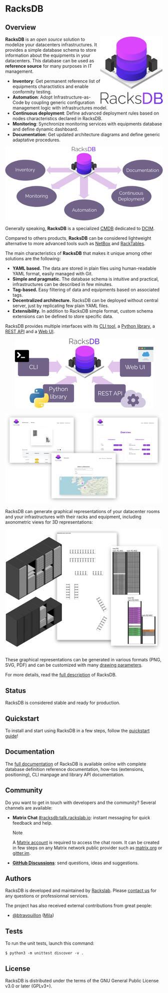 # RacksDB

## Overview

<img
  src="assets/bitmaps/logo_full_white_medium.png"
  alt="RacksDB Overview"
  align="right"
  width="200px">

**RacksDB** is an _open source_ solution to modelize your datacenters
infrastructures. It provides a simple database schema to store information about
the equipments in your datacenters. This database can be used as **reference
source** for many purposes in IT management.

* **Inventory**: Get permanent reference list of equipments charactistics and
  enable conformity testing.
* **Automation**: Adopt Infrastructure-as-Code by coupling generic configuration
  management logic with infrastructures model.
* **Continuous deployment**: Define advanced deployment rules based on nodes
  characteristics declared in RacksDB.
* **Monitoring**: Synchronize monitoring services with equipments database and
  define dynamic dashboard.
* **Documentation**: Get updated architecture diagrams and define generic
  adaptative procedures.

<p align="center">
  <img
    src="docs/modules/overview/images/racksdb_overview.png"
    alt="RacksDB Overview"
    style="margin: 0 auto;">
</p>

Generally speaking, **RacksDB** is a specialized
[CMDB](https://en.wikipedia.org/wiki/Configuration_management_database)
dedicated to
[DCIM](https://en.wikipedia.org/wiki/Data_center_management#Data_center_infrastructure_management).

Compared to others products, **RacksDB** can be considered lightweight
alternative to more advanced tools such as [NetBox](https://netbox.dev/) and
[RackTables](https://www.racktables.org/).

The main characteristics of **RacksDB** that makes it unique among other
solutions are the following:

* **YAML based.** The data are stored in plain files using human-readable YAML
  format, easily managed with Git.
* **Simple and pragmatic.** The database schema is intuitive and practical,
  infrastructures can be described in few minutes.
* **Tag-based.** Easy filtering of data and equipments based on associated tags.
* **Decentralized architecture.** RacksDB can be deployed without central
  server, just by replicating few plain YAML files.
* **Extensibility.** In addition to RacksDB simple format, custom schema
  extensions can be defined to store specific data.

RacksDB provides multiple interfaces with its
[CLI tool](https://docs.rackslab.io/racksdb/usage/racksdb.html), a
[Python library](https://docs.rackslab.io/racksdb/usage/lib.html), a
[REST API](https://docs.rackslab.io/racksdb/usage/rest.html) and a
[Web UI](https://docs.rackslab.io/racksdb/usage/ui.html).

<p align="center">
<img
  src="docs/modules/overview/images/racksdb_interfaces.png"
  alt="RacksDB web UI">
<p>

<p align="center">
<img
  src="assets/screenshots/assemblies/bitmaps/screenshots-small.webp"
  alt="RacksDB web UI"
  width="600px">
<p>

RacksDB can generate graphical representations of your datacenter rooms and your
infrastructures with their racks and equipment, including axonometric views for
3D representations:

<p align="center">
<img
  src="docs/modules/overview/images/racksdb_diagrams.png"
  alt="RacksDB graphical representations"
  width="500px">
<p>

These graphical representations can be generated in various formats (PNG, SVG,
PDF) and can be customized with many
[drawing parameters](https://docs.rackslab.io/racksdb/usage/drawparams.html).

For more details, read the
[full description](https://docs.rackslab.io/racksdb/overview/overview.html)
of RacksDB.

## Status

RacksDB is considered stable and ready for production.

## Quickstart

To install and start using RacksDB in a few steps, follow the
[quickstart guide](https://docs.rackslab.io/racksdb/install/quickstart.html)!

## Documentation

The [full documentation](https://docs.rackslab.io/racksdb/)
of RacksDB is available online with complete database definition reference
documentation, how-tos (extensions, positioning), CLI manpage and library API
documentation.

## Community

Do you want to get in touch with developers and the community? Several channels
are available:

* **Matrix Chat** [#racksdb:talk.rackslab.io](https://matrix.to/#/#racksdb:talk.rackslab.io):
  instant messaging for quick feedback and help.

  > [!NOTE]
  > A [Matrix account](https://matrix.org/docs/chat_basics/matrix-for-im/#creating-a-matrix-account)
  > is required to access the chat room. It can be created in few steps on any
  > Matrix network public provider such as [matrix.org](https://matrix.org) or
  > [gitter.im](https://gitter.im/#apps).

* [**GitHub Discussions**](https://github.com/rackslab/RacksDB/discussions):
  send questions, ideas and suggestions.

## Authors

RacksDB is developed and maintained by [Rackslab](https://rackslab.io). Please
[contact us](https://rackslab.io/en/contact/) for any questions or professionnal
services.

The project has also received external contributions from great people:

* [@btravouillon](https://github.com/btravouillon)
  ([Mila](https://mila.quebec/en/))

## Tests

To run the unit tests, launch this command:

```
$ python3 -m unittest discover -v .
```

## License

RacksDB is distributed under the terms of the GNU General Public License v3.0 or
later (GPLv3+).
